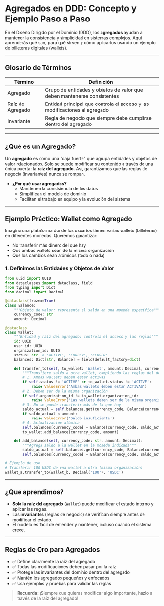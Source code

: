 # Agregados en DDD: Concepto y Ejemplo Paso a Paso

En el Diseño Dirigido por el Dominio (DDD), los **agregados** ayudan a mantener la consistencia y simplicidad en sistemas complejos. Aquí aprenderás qué son, para qué sirven y cómo aplicarlos usando un ejemplo de billeteras digitales (wallets).

---

## Glosario de Términos

| Término         | Definición                                                                 |
|-----------------|----------------------------------------------------------------------------|
| Agregado        | Grupo de entidades y objetos de valor que deben mantenerse consistentes     |
| Raíz de Agregado| Entidad principal que controla el acceso y las modificaciones al agregado   |
| Invariante      | Regla de negocio que siempre debe cumplirse dentro del agregado             |

---

## ¿Qué es un Agregado?

Un **agregado** es como una "caja fuerte" que agrupa entidades y objetos de valor relacionados. Solo se puede modificar su contenido a través de una única puerta: la **raíz del agregado**. Así, garantizamos que las reglas de negocio (invariantes) nunca se rompan.

- **¿Por qué usar agregados?**
  - Mantienen la consistencia de los datos
  - Simplifican el modelo de dominio
  - Facilitan el trabajo en equipo y la evolución del sistema

---

## Ejemplo Práctico: Wallet como Agregado

Imagina una plataforma donde los usuarios tienen varias wallets (billeteras) en diferentes monedas. Queremos garantizar:
- No transferir más dinero del que hay
- Que ambas wallets sean de la misma organización
- Que los cambios sean atómicos (todo o nada)

### 1. Definimos las Entidades y Objetos de Valor

```python
from uuid import UUID
from dataclasses import dataclass, field
from typing import Dict
from decimal import Decimal

@dataclass(frozen=True)
class Balance:
    """Objeto de valor: representa el saldo en una moneda específica"""
    currency_code: str
    amount: Decimal

@dataclass
class Wallet:
    """Entidad y raíz del agregado: controla el acceso y las reglas"""
    id: UUID
    user_id: UUID
    organization_id: UUID
    status: str  # 'ACTIVE', 'FROZEN', 'CLOSED'
    balances: Dict[str, Balance] = field(default_factory=dict)

    def transfer_to(self, to_wallet: 'Wallet', amount: Decimal, currency_code: str):
        """Transfiere saldo a otra wallet, cumpliendo las reglas del dominio"""
        # 1. Ambas wallets deben estar activas
        if self.status != 'ACTIVE' or to_wallet.status != 'ACTIVE':
            raise ValueError('Ambas wallets deben estar ACTIVAS')
        # 2. Deben ser de la misma organización
        if self.organization_id != to_wallet.organization_id:
            raise ValueError('Las wallets deben ser de la misma organización')
        # 3. No se puede transferir más de lo que hay
        saldo_actual = self.balances.get(currency_code, Balance(currency_code, Decimal('0'))).amount
        if saldo_actual < amount:
            raise ValueError('Saldo insuficiente')
        # 4. Actualización atómica
        self.balances[currency_code] = Balance(currency_code, saldo_actual - amount)
        to_wallet.add_balance(currency_code, amount)

    def add_balance(self, currency_code: str, amount: Decimal):
        """Agrega saldo a la wallet en la moneda indicada"""
        saldo_actual = self.balances.get(currency_code, Balance(currency_code, Decimal('0'))).amount
        self.balances[currency_code] = Balance(currency_code, saldo_actual + amount)

# Ejemplo de uso:
# Transferir 100 USDC de una wallet a otra (misma organización)
wallet_a.transfer_to(wallet_b, Decimal('100'), 'USDC')
```

---

## ¿Qué aprendimos?

- **Solo la raíz del agregado** (`Wallet`) puede modificar el estado interno y aplicar las reglas.
- Las **invariantes** (reglas de negocio) se verifican siempre antes de modificar el estado.
- El modelo es fácil de entender y mantener, incluso cuando el sistema crece.

---

## Reglas de Oro para Agregados

- ✅ Define claramente la raíz del agregado
- ✅ Todas las modificaciones deben pasar por la raíz
- ✅ Protege las invariantes del dominio dentro del agregado
- ✅ Mantén los agregados pequeños y enfocados
- ✅ Usa ejemplos y pruebas para validar las reglas

> **Recuerda:** ¡Siempre que quieras modificar algo importante, hazlo a través de la raíz del agregado! 